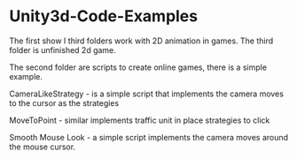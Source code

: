 Unity3d-Code-Examples
=====================
The first show I third folders work with 2D animation in games. The third folder is unfinished 2d game.

The second folder are scripts to create online games, there is a simple example.

CameraLikeStrategy - is a simple script that implements the camera moves to the cursor as the strategies

MoveToPoint - similar implements traffic unit in place strategies to click

Smooth Mouse Look - a simple script implements the camera moves around the mouse cursor.
